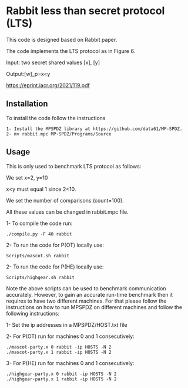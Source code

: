 # Rabbit less than secret protocol (LTS)

This code is designed based on Rabbit paper.

The code implements the LTS protocol as in Figure 6.

Input: two secret shared values [x], [y]

Output:[w]_p=x<y

https://eprint.iacr.org/2021/119.pdf

## Installation

To install the code follow the instructions
```
1- Install the MPSPDZ library at https://github.com/data61/MP-SPDZ.
2- mv rabbit.mpc MP-SPDZ/Programs/Source
```

## Usage
This is only used to benchmark LTS protocol as follows:

We set x=2, y=10

x<y must equal 1 since 2<10.

We set the number of comparisons (count=100).

All these values can be changed in rabbit.mpc file.

1- To compile the code run: 
    
    ./compile.py -F 40 rabbit
2- To run the code for P(OT) locally use:
    
    Scripts/mascot.sh rabbit

2- To run the code for P(HE) locally use:
    
    Scripts/highgear.sh rabbit

Note the above scripts can be used to benchmark communication accurately. However, to gain an accurate run-time benchmark then it requires to have two different machines. For that please follow the instructions on how to run MPSPDZ on different machines and follow the following instructions:

1- Set the ip addresses in a MPSPDZ/HOST.txt file 

2- For P(OT) run for machines 0 and 1 consecutively:

    ./mascot-party.x 0 rabbit -ip HOSTS -N 2
    ./mascot-party.x 1 rabbit -ip HOSTS -N 2
3- For P(HE) run for machines 0 and 1 consecutively:

    ./highgear-party.x 0 rabbit -ip HOSTS -N 2
    ./highgear-party.x 1 rabbit -ip HOSTS -N 2
